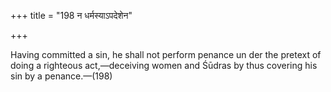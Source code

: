+++
title = "198 न धर्मस्याऽपदेशेन"

+++

Having committed a sin, he shall not perform penance un der the pretext of doing a righteous act,—deceiving women and Śūdras by thus covering his sin by a penance.—(198)